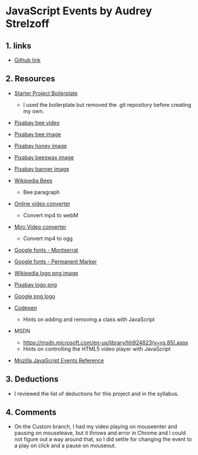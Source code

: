 # JavaScript Events by Audrey Strelzoff

## 1. links

* [Github link](https://github.com/astrelzoff/hw_listeners_strelzoff_audrey)

## 2. Resources

* [Starter Project Boilerplate](https://github.com/richardkalehoff/UF-starter-project)
    - I used the boilerplate but removed the .git repository before creating my own.


* [Pixabay bee video](https://pixabay.com/en/videos/rose-orange-bees-hard-working-3903/)

* [Pixabay bee image](https://pixabay.com/en/bee-beehive-honey-bees-insect-2902096/)

* [Pixabay honey image](https://pixabay.com/en/honey-sweet-syrup-organic-golden-1006972/)

* [Pixabay beeswax image](https://pixabay.com/en/honey-honeycomb-bees-wax-beehive-1340050/)

* [Pixabay banner image](https://pixabay.com/en/banner-header-hexagon-honeycomb-1563543/)


* [Wikipedia Bees](https://en.wikipedia.org/wiki/Bee)
    - Bee paragraph


* [Online video converter](http://convert-video-online.com/)
    - Convert mp4 to webM


* [Miro Video converter](https://www.videohelp.com/software/Miro-Video-Converter)
    - Convert mp4 to ogg


* [Google fonts - Montserrat](https://fonts.google.com/specimen/Montserrat)

* [Google fonts - Permanent Marker](https://fonts.google.com/specimen/Permanent+Marker)

* [Wikipedia logo png image](https://upload.wikimedia.org/wikipedia/commons/1/17/Wikipedia-logo-it-bw-big.png)

* [Pixabay logo png](https://pixabay.com/static/img/logo_square.png)

* [Google png logo](https://upload.wikimedia.org/wikipedia/commons/thumb/5/53/Google_%22G%22_Logo.svg/2000px-Google_%22G%22_Logo.svg.png)


* [Codepen](https://codepen.io/tylerama/pen/nLFHt)
    - Hints on adding and removing a class with JavaScript


<!--I could not get the MSDN link to work properly as it already contains parentheses -->
* MSDN
    - https://msdn.microsoft.com/en-us/library/hh924823(v=vs.85).aspx
    - Hints on controlling the HTML5 video player with JavaScript


* [Mozilla JavaScript Events Reference](https://developer.mozilla.org/en-US/docs/Web/Events)

## 3. Deductions
* I reviewed the list of deductions for this project and in the syllabus.

## 4. Comments
* On the Custom branch, I had my video playing on mouseenter and pausing on mouseleave, but it throws and error in Chrome and I could not figure out a way around that, so I did settle for changing the event to a play on click and a pause on mouseout.
